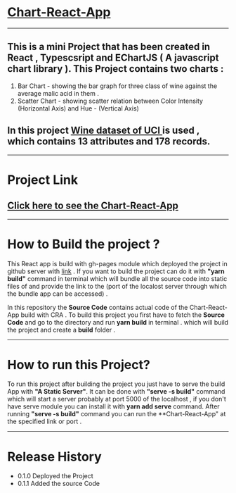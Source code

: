# [Chart-React-App](https://qur786.github.io/Chart-React-App/)

***
## This is a mini Project that has been created in React , Typescsript and EChartJS ( A javascript chart library ). This Project contains two charts :
1. Bar Chart - showing the bar graph for three class of wine against the average malic acid in them .
2. Scatter Chart - showing scatter relation between Color Intensity (Horizontal Axis) and Hue - (Vertical Axis)

## In this project [Wine dataset of UCI ](https://archive.ics.uci.edu/ml/datasets/wine) is used , which contains 13 attributes and 178 records.

***
# Project Link
## [Click here to see the Chart-React-App](https://qur786.github.io/Chart-React-App/)
***
# How to Build the project ?

 This React app is build with gh-pages module which deployed the project in github server with [link](https://qur786.github.io/Chart-React-App/) . If you want to build the project
 can do it with **"yarn build"** command in terminal which will  bundle all the source code into static files of and provide the link to the (port of the localost server  through which 
 the bundle app can be accessed) .
 
 In this repository the **Source Code** contains actual code of the  Chart-React-App build with CRA . To build this project you first have to fetch the **Source Code** and go to 
 the directory and run **yarn build** in terminal . which will build the project and create a **build** folder .
 
 ***
 
 # How to run this Project?

To run this project after building the project you just have to serve the build App with **"A Static Server"**. It can be done with **"serve -s build"** command which will start a server 
probably at port 5000 of the localhost , if you don't have serve module you can install it with **yarn add serve** command. After running **"serve -s build"** command you can 
run the **Chart-React-App" at the specified link or port .

***
# Release History

- 0.1.0 Deployed the Project
- 0.1.1 Added the source Code

